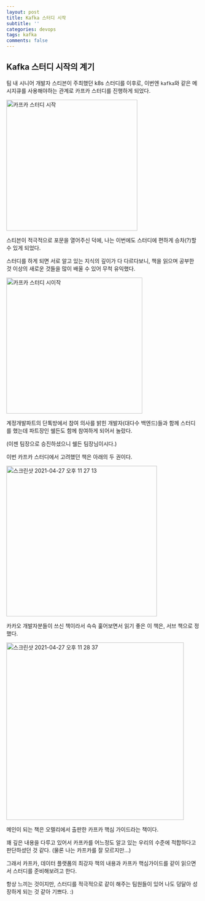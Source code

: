 ```yaml
---
layout: post
title: Kafka 스터디 시작
subtitle: ''
categories: devops
tags: kafka
comments: false
---
```


## Kafka 스터디 시작의 계기

팀 내 시니어 개발자 스티븐이 주최했던 k8s 스터디를 이후로, 이번엔 `kafka`와 같은 메시지큐를 사용해야하는 관계로 카프카 스터디를 진행하게 되었다.

<img width="341" alt="카프카 스터디 시작" src="https://user-images.githubusercontent.com/43809168/116258054-907a9480-a7af-11eb-9d14-eb794a3209cc.png">

스티븐이 적극적으로 포문을 열어주신 덕에, 나는 이번에도 스터디에 편하게 승차(?)할 수 있게 되었다.

스터디를 하게 되면 서로 알고 있는 지식의 깊이가 다 다르다보니, 책을 읽으며 공부한 것 이상의 새로운 것들을 많이 배울 수 있어 무척 유익했다.

<img width="354" alt="카프카 스터디 시이작" src="https://user-images.githubusercontent.com/43809168/116258052-8fe1fe00-a7af-11eb-940f-7c048cd7e1eb.png">

계정개발파트의 단톡방에서 참여 의사를 밝힌 개발자(대다수 백엔드)들과 함께 스터디를 했는데 파트장인 쉘든도 함께 참여하게 되어서 놀랐다.

(이젠 팀장으로 승진하셨으니 쉘든 팀장님이시다.)

이번 카프카 스터디에서 고려했던 책은 아래의 두 권이다.

<img width="392" alt="스크린샷 2021-04-27 오후 11 27 13" src="https://user-images.githubusercontent.com/43809168/116258659-1991cb80-a7b0-11eb-8ab6-b30a9a06056a.png">

카카오 개발자분들이 쓰신 책이라서 슥슥 훑어보면서 읽기 좋은 이 책은, 서브 책으로 정했다.

<img width="462" alt="스크린샷 2021-04-27 오후 11 28 37" src="https://user-images.githubusercontent.com/43809168/116258897-4d6cf100-a7b0-11eb-817a-7aa7e139c0fa.png">

메인이 되는 책은 오렐리에서 출판한 카프카 핵심 가이드라는 책이다.

꽤 깊은 내용을 다루고 있어서 카프카를 어느정도 알고 있는 우리의 수준에 적합하다고 판단하셨던 것 같다. (물론 나는 카프카를 잘 모르지만...)

그래서 카프카, 데이터 플랫폼의 최강자 책의 내용과 카프카 핵심가이드를 같이 읽으면서 스터디를 준비해보려고 한다.

항상 느끼는 것이지만, 스터디를 적극적으로 같이 해주는 팀원들이 있어 나도 덩달아 성장하게 되는 것 같아 기쁘다. :)
